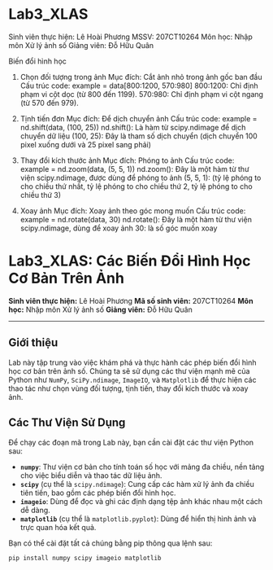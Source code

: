# Lab3_XLAS

Sinh viên thực hiện: Lê Hoài Phương MSSV: 207CT10264
Môn học: Nhập môn Xử lý ảnh số
Giảng viên: Đỗ Hữu Quân

Biến đổi hình học

1. Chọn đối tượng trong ảnh
   Mục đích:
   Cắt ảnh nhỏ trong ảnh gốc ban đầu
   Cấu trúc code:
   example = data[800:1200, 570:980]
   800:1200: Chỉ định phạm vi cột dọc (từ 800 đến 1199).
   570:980: Chỉ định phạm vi cột ngang (từ 570 đến 979).
   
2. Tịnh tiến đơn
   Mục đích:
   Để dịch chuyển ảnh 
   Cấu trúc code:
   example = nd.shift(data, (100, 25))
   nd.shift(): Là hàm từ scipy.ndimage để dịch chuyển dữ liệu
   (100, 25): Đây là tham số dịch chuyển (dịch chuyển 100 pixel xuống dưới và 25 pixel sang phải)
   
3. Thay đổi kích thước ảnh
   Mục đích:
   Phóng to ảnh
   Cấu trúc code:
   example = nd.zoom(data, (5, 5, 1))
   nd.zoom(): Đây là một hàm từ thư viện scipy.ndimage, được dùng để phóng to ảnh
   (5, 5, 1): (tỷ lệ phóng to cho chiều thứ nhất, tỷ lệ phóng to cho chiều thứ 2, tỷ lệ phóng to cho chiều thứ 3)

4. Xoay ảnh
   Mục đích:
   Xoay ảnh theo góc mong muốn
   Cấu trúc code:
   example = nd.rotate(data, 30)
   nd.rotate(): Đây là một hàm từ thư viện scipy.ndimage, dùng để xoay ảnh
   30: là số góc muốn xoay

# Lab3_XLAS: Các Biến Đổi Hình Học Cơ Bản Trên Ảnh

**Sinh viên thực hiện:** Lê Hoài Phương
**Mã số sinh viên:** 207CT10264
**Môn học:** Nhập môn Xử lý ảnh số
**Giảng viên:** Đỗ Hữu Quân

---

## Giới thiệu

Lab này tập trung vào việc khám phá và thực hành các phép biến đổi hình học cơ bản trên ảnh số. Chúng ta sẽ sử dụng các thư viện mạnh mẽ của Python như `NumPy`, `SciPy.ndimage`, `ImageIO`, và `Matplotlib` để thực hiện các thao tác như chọn vùng đối tượng, tịnh tiến, thay đổi kích thước và xoay ảnh.

## Các Thư Viện Sử Dụng

Để chạy các đoạn mã trong Lab này, bạn cần cài đặt các thư viện Python sau:

* **`numpy`**: Thư viện cơ bản cho tính toán số học với mảng đa chiều, nền tảng cho việc biểu diễn và thao tác dữ liệu ảnh.
* **`scipy`** (cụ thể là `scipy.ndimage`): Cung cấp các hàm xử lý ảnh đa chiều tiên tiến, bao gồm các phép biến đổi hình học.
* **`imageio`**: Dùng để đọc và ghi các định dạng tệp ảnh khác nhau một cách dễ dàng.
* **`matplotlib`** (cụ thể là `matplotlib.pyplot`): Dùng để hiển thị hình ảnh và trực quan hóa kết quả.

Bạn có thể cài đặt tất cả chúng bằng pip thông qua lệnh sau:

```bash
pip install numpy scipy imageio matplotlib
